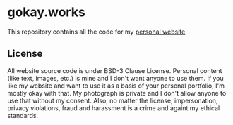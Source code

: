 # gokay.works

This repository contains all the code for my [personal website](https://gokay.works/).

## License

All website source code is under BSD-3 Clause License. Personal content (like text, images, etc.) is mine and I don't want anyone to use them. If you like my website and want to use it as a basis of your personal portfolio, I'm mostly okay with that. My photograph is private and I don't allow anyone to use that without my consent. Also, no matter the license, impersonation, privacy violations, fraud and harassment is a crime and againt my ethical standards.

